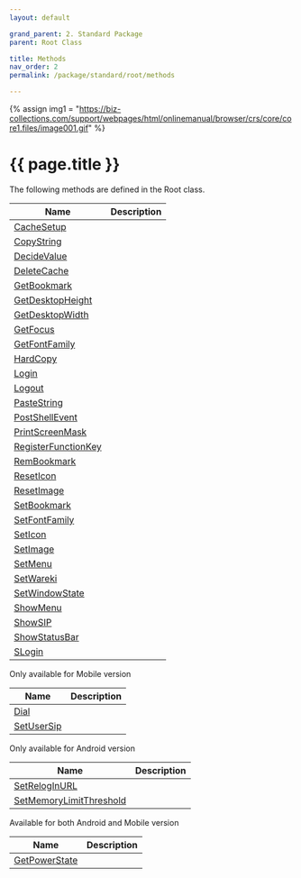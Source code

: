 ```yaml
---
layout: default

grand_parent: 2. Standard Package
parent: Root Class

title: Methods
nav_order: 2
permalink: /package/standard/root/methods

---
```

{% assign img1 = "https://biz-collections.com/support/webpages/html/onlinemanual/browser/crs/core/core1.files/image001.gif" %}


# {{ page.title }}

The following methods are defined in the Root class.

|Name       |  Description |
|----------	|--------------|
|[CacheSetup](/package/standard/root/methods/cachesetup) | |
|[CopyString](/package/standard/root/methods/copystring) | |
|[DecideValue](/package/standard/root/methods/decidevalue) | |
|[DeleteCache](/package/standard/root/methods/deletecache) | |
|[GetBookmark](/package/standard/root/methods/getbookmark) | |
|[GetDesktopHeight](/package/standard/root/methods/getdesktopheight) | |
|[GetDesktopWidth](/package/standard/root/methods/getdesktopwidth) | |
|[GetFocus](/package/standard/root/methods/getfocus) | |
|[GetFontFamily](/package/standard/root/methods/getfontfamily) | |
|[HardCopy](/package/standard/root/methods/hardcopy) | |
|[Login](/package/standard/root/methods/login) | |
|[Logout](/package/standard/root/methods/logout) | |
|[PasteString](/package/standard/root/methods/pastestring) | |
|[PostShellEvent](/package/standard/root/methods/postshellevent) | |
|[PrintScreenMask](/package/standard/root/methods/printscreenmask) | |
|[RegisterFunctionKey](/package/standard/root/methods/registerfunctionkey) | |
|[RemBookmark](/package/standard/root/methods/rembookmark) | |
|[ResetIcon](/package/standard/root/methods/reseticon) | |
|[ResetImage](/package/standard/root/methods/resetimage) | |
|[SetBookmark](/package/standard/root/methods/setbookmark) | |
|[SetFontFamily](/package/standard/root/methods/setfontfamily) | |
|[SetIcon](/package/standard/root/methods/seticon) | |
|[SetImage](/package/standard/root/methods/setimage) | |
|[SetMenu](/package/standard/root/methods/setmenu) | |
|[SetWareki](/package/standard/root/methods/setwareki) | |
|[SetWindowState](/package/standard/root/methods/setwindowstate) | |
|[ShowMenu](/package/standard/root/methods/showmenu) | |
|[ShowSIP](/package/standard/root/methods/showsip) | |
|[ShowStatusBar](/package/standard/root/methods/showstatusbar) | |
|[SLogin](/package/standard/root/methods/slogin) | |

Only available for Mobile version

|Name | Description |
|-----|-------------|
|[Dial](/package/standard/root/methods/dial) | |
|[SetUserSip](/package/standard/root/methods/setusersip) | |

Only available for Android version

|Name | Description |
|-----|-------------|
|[SetRelogInURL](/package/standard/root/methods/setreloginurl) | |
|[SetMemoryLimitThreshold](/package/standard/root/methods/setmemorylimitthreshold) | |

Available for both Android and Mobile version

|Name | Description |
|-----|-------------|
|[GetPowerState](/package/standard/root/methods/getpowerstate) | |